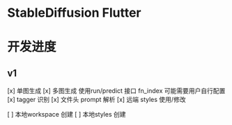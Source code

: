 # StableDiffusion Flutter 


# 开发进度
## v1
[x] 单图生成
[x] 多图生成 使用run/predict 接口 fn_index 可能需要用户自行配置
[x] tagger 识别
[x] 文件头 prompt 解析
[x] 远端 styles 使用/修改

[ ] 本地workspace 创建
[ ] 本地styles 创建



